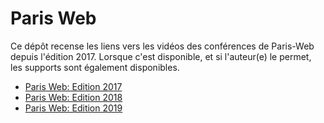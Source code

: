 # Paris Web

Ce dépôt recense les liens vers les vidéos des conférences de Paris-Web depuis l'édition 2017.
Lorsque c'est disponible, et si l'auteur(e) le permet, les supports sont également disponibles.

  * [Paris Web: Edition 2017](PARIS-WEB-2017.md)
  * [Paris Web: Edition 2018](PARIS-WEB-2018.md)
  * [Paris Web: Edition 2019](PARIS-WEB-2019.md)